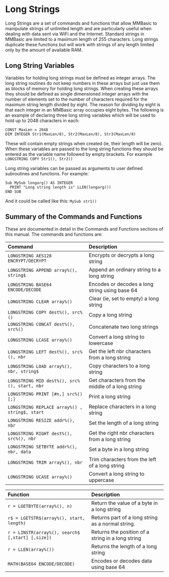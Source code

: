 # Long Strings

Long Strings are a set of commands and functions that allow MMBasic to manipulate strings of unlimited length and are particularly useful when dealing with data sent via WiFi and the Internet. Standard strings in MMBasic are limited to a maximum length of 255 characters. Long strings duplicate these functions but will work with strings of any length limited only by the amount of available RAM.

## Long String Variables

Variables for holding long strings must be defined as integer arrays. The long string routines do not keep numbers in these arrays but just use them as blocks of memory for holding long strings. When creating these arrays they should be defined as single dimensioned integer arrays with the number of elements set to the number of characters required for the maximum string length divided by eight. The reason for dividing by eight is that each integer in an MMBasic array occupies eight bytes. The following is an example of declaring three long string variables which will be used to hold up to 2048 characters in each:

```basic
CONST MaxLen = 2048
DIM INTEGER Str1(MaxLen/8), Str2(MaxLen/8), Str3(MaxLen/8)
```

These will contain empty strings when created (ie, their length will be zero). When these variables are passed to the long string functions they should be entered as the variable name followed by empty brackets. For example `LONGSTRING COPY Str1(), Str2()`

Long string variables can be passed as arguments to user defined subroutines and functions. For example:

```basic
Sub MySub longarg() AS INTEGER
  PRINT "Long string length is" LLEN(longarg())
END SUB
```

And it could be called like this: `MySub str1()`


## Summary of the Commands and Functions

These are documented in detail in the Commands and Functions sections of this manual. The commands and functions are:

Command                                        | Description
 :-                                            | :-
`LONGSTRING AES128 ENCRYPT/DECRYPT`            | Encrypts or decrypts a long string
`LONGSTRING APPEND array%(), string$`          | Append an ordinary string to a long string
`LONGSTRING BASE64 ENCODE/DECODE`              | Encodes or decodes a long string using base 64
`LONGSTRING CLEAR array%()`                    | Clear (ie, set to empty) a long string
`LONGSTRING COPY dest%(), src%()`              | Copy a long string
`LONGSTRING CONCAT dest%(), src%()`            | Concatenate two long strings
`LONGSTRING LCASE array%()`                    | Convert a long string to lowercase
`LONGSTRING LEFT dest%(), src%(), nbr`         | Get the left nbr characters from a long string
`LONGSTRING LOAD array%(), nbr, string$`       | Copy characters to a long string
`LONGSTRING MID dest%(), src%(), start, nbr`   | Get characters from the middle of a long string
`LONGSTRING PRINT [#n,] src%() [;]`            | Print a long string
`LONGSTRING REPLACE array%() , string$, start` | Replace characters in a long string
`LONGSTRING RESIZE addr%(), nbr`               | Set the length of a long string
`LONGSTRING RIGHT dest%(), src%(), nbr`        | Get the right nbr characters from a long string
`LONGSTRING SETBYTE addr%(), nbr, data`        | Set a byte in a long string
`LONGSTRING TRIM array%(), nbr`                | Trim characters from the left of a long string
`LONGSTRING UCASE array%()`                    | Convert a long string to uppercase


Function                                         | Description
 :-                                              | :- 
`r = LGETBYTE(array%(), n)`                      | Return the value of a byte in a long string
`r$ = LGETSTR$(array%(), start, length)`         | Returns part of a long string as a normal string.
`r = LINSTR(array%(), search$ [,start] [,size])` | Returns the position of a string in a long string
`r = LLEN(array%())`                             | Returns the length of a long string
`MATH(BASE64 ENCODE/DECODE)`                     | Encodes or decodes data using base 64 

